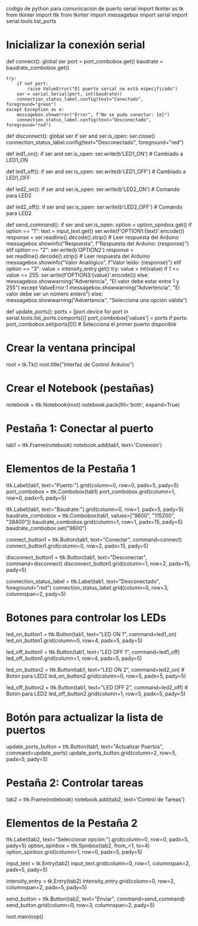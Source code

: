 codigo de python para comunicacion de puerto serial
import tkinter as tk
from tkinter import ttk
from tkinter import messagebox
import serial
import serial.tools.list_ports

# Inicializar la conexión serial
def connect():
    global ser
    port = port_combobox.get()
    baudrate = baudrate_combobox.get()
    
    try:
        if not port:
            raise ValueError("El puerto serial no está especificado")
        ser = serial.Serial(port, int(baudrate))
        connection_status_label.config(text="Conectado", foreground="green")
    except Exception as e:
        messagebox.showerror("Error", f"No se pudo conectar: {e}")
        connection_status_label.config(text="Desconectado", foreground="red")

def disconnect():
    global ser
    if ser and ser.is_open:
        ser.close()
    connection_status_label.config(text="Desconectado", foreground="red")

def led1_on():
    if ser and ser.is_open:
        ser.write(b'LED1_ON')  # Cambiado a LED1_ON

def led1_off():
    if ser and ser.is_open:
        ser.write(b'LED1_OFF')  # Cambiado a LED1_OFF

def led2_on():
    if ser and ser.is_open:
        ser.write(b'LED2_ON')  # Comando para LED2

def led2_off():
    if ser and ser.is_open:
        ser.write(b'LED2_OFF')  # Comando para LED2

def send_command():
    if ser and ser.is_open:
        option = option_spinbox.get()
        if option == "1":
            text = input_text.get()
            ser.write(f'OPTION1:{text}'.encode())
            response = ser.readline().decode().strip()  # Leer respuesta del Arduino
            messagebox.showinfo("Respuesta", f"Respuesta del Arduino: {response}")
        elif option == "2":
            ser.write(b'OPTION2')
            response = ser.readline().decode().strip()  # Leer respuesta del Arduino
            messagebox.showinfo("Valor Analógico", f"Valor leído: {response}")
        elif option == "3":
            value = intensity_entry.get()
            try:
                value = int(value)
                if 1 <= value <= 255:
                    ser.write(f'OPTION3:{value}'.encode())
                else:
                    messagebox.showwarning("Advertencia", "El valor debe estar entre 1 y 255")
            except ValueError:1
            messagebox.showwarning("Advertencia", "El valor debe ser un número entero")
        else:
            messagebox.showwarning("Advertencia", "Selecciona una opción válida")

def update_ports():
    ports = [port.device for port in serial.tools.list_ports.comports()]
    port_combobox['values'] = ports
    if ports:
        port_combobox.set(ports[0])  # Selecciona el primer puerto disponible

# Crear la ventana principal
root = tk.Tk()
root.title("Interfaz de Control Arduino")

# Crear el Notebook (pestañas)
notebook = ttk.Notebook(root)
notebook.pack(fill='both', expand=True)

# Pestaña 1: Conectar al puerto
tab1 = ttk.Frame(notebook)
notebook.add(tab1, text='Conexión')

# Elementos de la Pestaña 1
ttk.Label(tab1, text="Puerto:").grid(column=0, row=0, padx=5, pady=5)
port_combobox = ttk.Combobox(tab1)
port_combobox.grid(column=1, row=0, padx=5, pady=5)

ttk.Label(tab1, text="Baudrate:").grid(column=0, row=1, padx=5, pady=5)
baudrate_combobox = ttk.Combobox(tab1, values=["9600", "115200", "38400"])
baudrate_combobox.grid(column=1, row=1, padx=15, pady=5)
baudrate_combobox.set("9600")

connect_button1 = ttk.Button(tab1, text="Conectar", command=connect)
connect_button1.grid(column=0, row=2, padx=15, pady=5)

disconnect_button1 = ttk.Button(tab1, text="Desconectar", command=disconnect)
disconnect_button1.grid(column=1, row=2, padx=15, pady=5)

connection_status_label = ttk.Label(tab1, text="Desconectado", foreground="red")
connection_status_label.grid(column=0, row=3, columnspan=2, pady=5)

# Botones para controlar los LEDs
led_on_button1 = ttk.Button(tab1, text="LED ON 1", command=led1_on)
led_on_button1.grid(column=0, row=4, padx=5, pady=5)

led_off_button1 = ttk.Button(tab1, text="LED OFF 1", command=led1_off)
led_off_button1.grid(column=1, row=4, padx=5, pady=5)

led_on_button2 = ttk.Button(tab1, text="LED ON 2", command=led2_on)  # Botón para LED2
led_on_button2.grid(column=0, row=5, padx=5, pady=5)

led_off_button2 = ttk.Button(tab1, text="LED OFF 2", command=led2_off)  # Botón para LED2
led_off_button2.grid(column=1, row=5, padx=5, pady=5)

# Botón para actualizar la lista de puertos
update_ports_button = ttk.Button(tab1, text="Actualizar Puertos", command=update_ports)
update_ports_button.grid(column=2, row=5, padx=5, pady=5)

# Pestaña 2: Controlar tareas
tab2 = ttk.Frame(notebook)
notebook.add(tab2, text='Control de Tareas')

# Elementos de la Pestaña 2
ttk.Label(tab2, text="Seleccionar opción:").grid(column=0, row=0, padx=5, pady=5)
option_spinbox = ttk.Spinbox(tab2, from_=1, to=4)
option_spinbox.grid(column=1, row=0, padx=5, pady=5)

input_text = tk.Entry(tab2)
input_text.grid(column=0, row=1, columnspan=2, padx=5, pady=5)

intensity_entry = tk.Entry(tab2)
intensity_entry.grid(column=0, row=2, columnspan=2, padx=5, pady=5) 

send_button = ttk.Button(tab2, text="Enviar", command=send_command)
send_button.grid(column=0, row=3, columnspan=2, pady=5)

root.mainloop()
